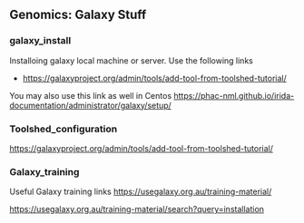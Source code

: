 ## Genomics: Galaxy Stuff 

### galaxy_install

Installoing galaxy local machine or server. Use the following links
- https://galaxyproject.org/admin/tools/add-tool-from-toolshed-tutorial/

You may also use this link as well in Centos
https://phac-nml.github.io/irida-documentation/administrator/galaxy/setup/

### Toolshed_configuration 
https://galaxyproject.org/admin/tools/add-tool-from-toolshed-tutorial/

### Galaxy_training
Useful Galaxy training links
https://usegalaxy.org.au/training-material/

https://usegalaxy.org.au/training-material/search?query=installation

